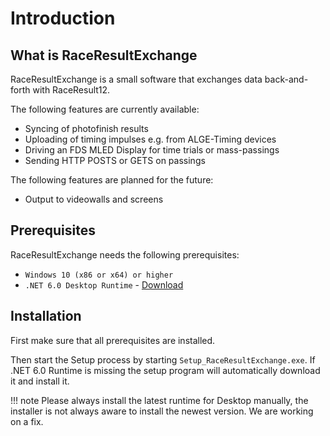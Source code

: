 ﻿# Introduction

## What is RaceResultExchange

RaceResultExchange is a small software that exchanges data back-and-forth with RaceResult12. 

The following features are currently available: 

* Syncing of photofinish results 
* Uploading of timing impulses e.g. from ALGE-Timing devices
* Driving an FDS MLED Display for time trials or mass-passings
* Sending HTTP POSTS or GETS on passings

The following features are planned for the future: 

* Output to videowalls and screens

## Prerequisites

RaceResultExchange needs the following prerequisites:

* `Windows 10 (x86 or x64) or higher`
* `.NET 6.0 Desktop Runtime` - [Download](https://dotnet.microsoft.com/download/dotnet/current/runtime)

## Installation

First make sure that all prerequisites are installed.

Then start the Setup process by starting `Setup_RaceResultExchange.exe`. If .NET 6.0 Runtime is missing the setup program will automatically download it and install it.

!!! note 
    Please always install the latest runtime for Desktop manually, the installer is not always aware to install the newest version. We are working on a fix. 
